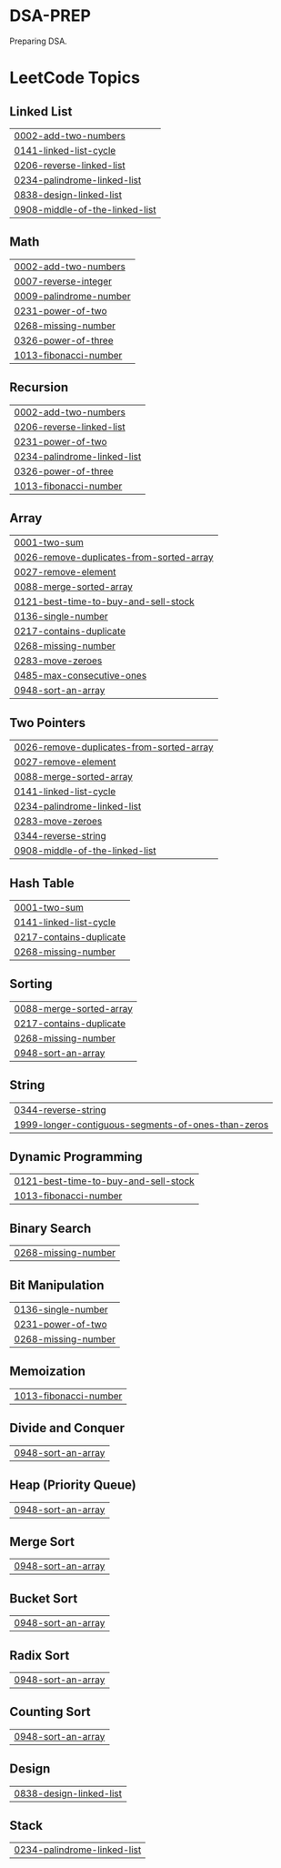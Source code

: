 # DSA-PREP
Preparing DSA.

<!---LeetCode Topics Start-->
# LeetCode Topics
## Linked List
|  |
| ------- |
| [0002-add-two-numbers](https://github.com/ankurpandey27/DSA-PREP/tree/master/0002-add-two-numbers) |
| [0141-linked-list-cycle](https://github.com/ankurpandey27/DSA-PREP/tree/master/0141-linked-list-cycle) |
| [0206-reverse-linked-list](https://github.com/ankurpandey27/DSA-PREP/tree/master/0206-reverse-linked-list) |
| [0234-palindrome-linked-list](https://github.com/ankurpandey27/DSA-PREP/tree/master/0234-palindrome-linked-list) |
| [0838-design-linked-list](https://github.com/ankurpandey27/DSA-PREP/tree/master/0838-design-linked-list) |
| [0908-middle-of-the-linked-list](https://github.com/ankurpandey27/DSA-PREP/tree/master/0908-middle-of-the-linked-list) |
## Math
|  |
| ------- |
| [0002-add-two-numbers](https://github.com/ankurpandey27/DSA-PREP/tree/master/0002-add-two-numbers) |
| [0007-reverse-integer](https://github.com/ankurpandey27/DSA-PREP/tree/master/0007-reverse-integer) |
| [0009-palindrome-number](https://github.com/ankurpandey27/DSA-PREP/tree/master/0009-palindrome-number) |
| [0231-power-of-two](https://github.com/ankurpandey27/DSA-PREP/tree/master/0231-power-of-two) |
| [0268-missing-number](https://github.com/ankurpandey27/DSA-PREP/tree/master/0268-missing-number) |
| [0326-power-of-three](https://github.com/ankurpandey27/DSA-PREP/tree/master/0326-power-of-three) |
| [1013-fibonacci-number](https://github.com/ankurpandey27/DSA-PREP/tree/master/1013-fibonacci-number) |
## Recursion
|  |
| ------- |
| [0002-add-two-numbers](https://github.com/ankurpandey27/DSA-PREP/tree/master/0002-add-two-numbers) |
| [0206-reverse-linked-list](https://github.com/ankurpandey27/DSA-PREP/tree/master/0206-reverse-linked-list) |
| [0231-power-of-two](https://github.com/ankurpandey27/DSA-PREP/tree/master/0231-power-of-two) |
| [0234-palindrome-linked-list](https://github.com/ankurpandey27/DSA-PREP/tree/master/0234-palindrome-linked-list) |
| [0326-power-of-three](https://github.com/ankurpandey27/DSA-PREP/tree/master/0326-power-of-three) |
| [1013-fibonacci-number](https://github.com/ankurpandey27/DSA-PREP/tree/master/1013-fibonacci-number) |
## Array
|  |
| ------- |
| [0001-two-sum](https://github.com/ankurpandey27/DSA-PREP/tree/master/0001-two-sum) |
| [0026-remove-duplicates-from-sorted-array](https://github.com/ankurpandey27/DSA-PREP/tree/master/0026-remove-duplicates-from-sorted-array) |
| [0027-remove-element](https://github.com/ankurpandey27/DSA-PREP/tree/master/0027-remove-element) |
| [0088-merge-sorted-array](https://github.com/ankurpandey27/DSA-PREP/tree/master/0088-merge-sorted-array) |
| [0121-best-time-to-buy-and-sell-stock](https://github.com/ankurpandey27/DSA-PREP/tree/master/0121-best-time-to-buy-and-sell-stock) |
| [0136-single-number](https://github.com/ankurpandey27/DSA-PREP/tree/master/0136-single-number) |
| [0217-contains-duplicate](https://github.com/ankurpandey27/DSA-PREP/tree/master/0217-contains-duplicate) |
| [0268-missing-number](https://github.com/ankurpandey27/DSA-PREP/tree/master/0268-missing-number) |
| [0283-move-zeroes](https://github.com/ankurpandey27/DSA-PREP/tree/master/0283-move-zeroes) |
| [0485-max-consecutive-ones](https://github.com/ankurpandey27/DSA-PREP/tree/master/0485-max-consecutive-ones) |
| [0948-sort-an-array](https://github.com/ankurpandey27/DSA-PREP/tree/master/0948-sort-an-array) |
## Two Pointers
|  |
| ------- |
| [0026-remove-duplicates-from-sorted-array](https://github.com/ankurpandey27/DSA-PREP/tree/master/0026-remove-duplicates-from-sorted-array) |
| [0027-remove-element](https://github.com/ankurpandey27/DSA-PREP/tree/master/0027-remove-element) |
| [0088-merge-sorted-array](https://github.com/ankurpandey27/DSA-PREP/tree/master/0088-merge-sorted-array) |
| [0141-linked-list-cycle](https://github.com/ankurpandey27/DSA-PREP/tree/master/0141-linked-list-cycle) |
| [0234-palindrome-linked-list](https://github.com/ankurpandey27/DSA-PREP/tree/master/0234-palindrome-linked-list) |
| [0283-move-zeroes](https://github.com/ankurpandey27/DSA-PREP/tree/master/0283-move-zeroes) |
| [0344-reverse-string](https://github.com/ankurpandey27/DSA-PREP/tree/master/0344-reverse-string) |
| [0908-middle-of-the-linked-list](https://github.com/ankurpandey27/DSA-PREP/tree/master/0908-middle-of-the-linked-list) |
## Hash Table
|  |
| ------- |
| [0001-two-sum](https://github.com/ankurpandey27/DSA-PREP/tree/master/0001-two-sum) |
| [0141-linked-list-cycle](https://github.com/ankurpandey27/DSA-PREP/tree/master/0141-linked-list-cycle) |
| [0217-contains-duplicate](https://github.com/ankurpandey27/DSA-PREP/tree/master/0217-contains-duplicate) |
| [0268-missing-number](https://github.com/ankurpandey27/DSA-PREP/tree/master/0268-missing-number) |
## Sorting
|  |
| ------- |
| [0088-merge-sorted-array](https://github.com/ankurpandey27/DSA-PREP/tree/master/0088-merge-sorted-array) |
| [0217-contains-duplicate](https://github.com/ankurpandey27/DSA-PREP/tree/master/0217-contains-duplicate) |
| [0268-missing-number](https://github.com/ankurpandey27/DSA-PREP/tree/master/0268-missing-number) |
| [0948-sort-an-array](https://github.com/ankurpandey27/DSA-PREP/tree/master/0948-sort-an-array) |
## String
|  |
| ------- |
| [0344-reverse-string](https://github.com/ankurpandey27/DSA-PREP/tree/master/0344-reverse-string) |
| [1999-longer-contiguous-segments-of-ones-than-zeros](https://github.com/ankurpandey27/DSA-PREP/tree/master/1999-longer-contiguous-segments-of-ones-than-zeros) |
## Dynamic Programming
|  |
| ------- |
| [0121-best-time-to-buy-and-sell-stock](https://github.com/ankurpandey27/DSA-PREP/tree/master/0121-best-time-to-buy-and-sell-stock) |
| [1013-fibonacci-number](https://github.com/ankurpandey27/DSA-PREP/tree/master/1013-fibonacci-number) |
## Binary Search
|  |
| ------- |
| [0268-missing-number](https://github.com/ankurpandey27/DSA-PREP/tree/master/0268-missing-number) |
## Bit Manipulation
|  |
| ------- |
| [0136-single-number](https://github.com/ankurpandey27/DSA-PREP/tree/master/0136-single-number) |
| [0231-power-of-two](https://github.com/ankurpandey27/DSA-PREP/tree/master/0231-power-of-two) |
| [0268-missing-number](https://github.com/ankurpandey27/DSA-PREP/tree/master/0268-missing-number) |
## Memoization
|  |
| ------- |
| [1013-fibonacci-number](https://github.com/ankurpandey27/DSA-PREP/tree/master/1013-fibonacci-number) |
## Divide and Conquer
|  |
| ------- |
| [0948-sort-an-array](https://github.com/ankurpandey27/DSA-PREP/tree/master/0948-sort-an-array) |
## Heap (Priority Queue)
|  |
| ------- |
| [0948-sort-an-array](https://github.com/ankurpandey27/DSA-PREP/tree/master/0948-sort-an-array) |
## Merge Sort
|  |
| ------- |
| [0948-sort-an-array](https://github.com/ankurpandey27/DSA-PREP/tree/master/0948-sort-an-array) |
## Bucket Sort
|  |
| ------- |
| [0948-sort-an-array](https://github.com/ankurpandey27/DSA-PREP/tree/master/0948-sort-an-array) |
## Radix Sort
|  |
| ------- |
| [0948-sort-an-array](https://github.com/ankurpandey27/DSA-PREP/tree/master/0948-sort-an-array) |
## Counting Sort
|  |
| ------- |
| [0948-sort-an-array](https://github.com/ankurpandey27/DSA-PREP/tree/master/0948-sort-an-array) |
## Design
|  |
| ------- |
| [0838-design-linked-list](https://github.com/ankurpandey27/DSA-PREP/tree/master/0838-design-linked-list) |
## Stack
|  |
| ------- |
| [0234-palindrome-linked-list](https://github.com/ankurpandey27/DSA-PREP/tree/master/0234-palindrome-linked-list) |
<!---LeetCode Topics End-->